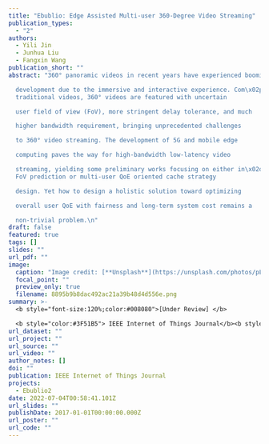 ```yaml
---
title: "Ebublio: Edge Assisted Multi-user 360-Degree Video Streaming"
publication_types:
  - "2"
authors:
  - Yili Jin
  - Junhua Liu
  - Fangxin Wang
publication_short: ""
abstract: "360° panoramic videos in recent years have experienced booming

  development due to the immersive and interactive experience. Com\x02pared to
  traditional videos, 360° videos are featured with uncertain

  user field of view (FoV), more stringent delay tolerance, and much

  higher bandwidth requirement, bringing unprecedented challenges

  to 360° video streaming. The development of 5G and mobile edge

  computing paves the way for high-bandwidth low-latency video

  streaming, yielding some preliminary works focusing on either in\x02dividual
  FoV prediction or multi-user QoE oriented cache strategy

  design. Yet how to design a holistic solution toward optimizing

  overall user QoE with fairness and long-term system cost remains a

  non-trivial problem.\n"
draft: false
featured: true
tags: []
slides: ""
url_pdf: ""
image:
  caption: "Image credit: [**Unsplash**](https://unsplash.com/photos/pLCdAaMFLTE)"
  focal_point: ""
  preview_only: true
  filename: 8895b9b8dac492ac21a39b48d4d556e.png
summary: >-
  <b style="font-size:120%;color:#008080">[Under Review] </b> 

  <b style="color:#3F51B5"> IEEE Internet of Things Journal</b><b style="color:red"> (Q1)</b> 
url_dataset: ""
url_project: ""
url_source: ""
url_video: ""
author_notes: []
doi: ""
publication: IEEE Internet of Things Journal
projects:
  - Ebublio2
date: 2022-07-04T00:58:41.101Z
url_slides: ""
publishDate: 2017-01-01T00:00:00.000Z
url_poster: ""
url_code: ""
---
```

